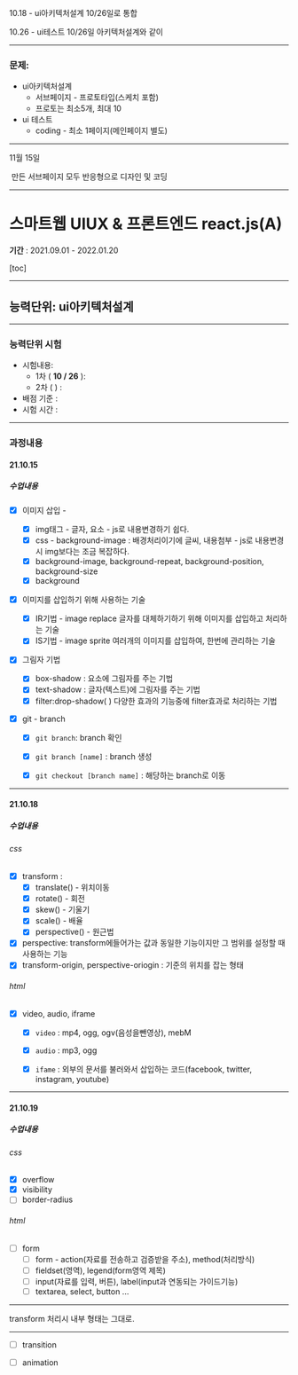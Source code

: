 10.18 - ui아키텍처설계 10/26일로 통합

10.26 - ui테스트  10/26일 아키텍처설계와 같이

---

### 문제: 

- ui아키텍처설계 
  - 서브페이지 - 프로토타입(스케치 포함)
  - 프로토는 최소5개, 최대 10
- ui 테스트
  - coding - 최소 1페이지(메인페이지 별도)

---

11월 15일 

​	만든 서브페이지 모두 반응형으로 디자인 및 코딩

---

# 스마트웹 UIUX & 프론트엔드 react.js(A)

**기간** : 2021.09.01 - 2022.01.20

[toc]

---

## 능력단위: ui아키텍처설계 

---

### 능력단위 시험

 - 시험내용:  
   - 1차 ( **10 / 26** ): 
   - 2차 ( ) : 
 - 배점 기준 : 
 - 시험 시간 :  

---

### 과정내용

#### 21.10.15

##### 수업내용

- [x] 이미지 삽입 - 
  - [x] img태그 - 글자, 요소 - js로 내용변경하기 쉽다.
  - [x] css - background-image : 배경처리이기에 글씨, 내용첨부 - js로 내용변경시 img보다는 조금 복잡하다.
  - [x] background-image, background-repeat, background-position, background-size
  - [x] background
  
- [x] 이미지를 삽입하기 위해 사용하는 기술
  - [x] IR기법 - image replace 글자를 대체하기하기 위해 이미지를 삽입하고 처리하는 기술
  - [x] IS기법 - image sprite 여러개의 이미지를 삽입하여, 한번에 관리하는 기술
  
- [x] 그림자 기법 
  - [x] box-shadow : 요소에 그림자를 주는 기법
  - [x] text-shadow : 글자(텍스트)에 그림자를 주는 기법
  - [x] filter:drop-shadow( ) 다양한 효과의 기능중에 filter효과로 처리하는 기법
  
- [x] git - branch

  - [x] `git branch`: branch 확인
  - [x] `git branch [name]` : branch 생성
  - [x] `git checkout [branch name]` : 해당하는 branch로 이동

  

---

#### 21.10.18

##### 수업내용

###### css

- [x] transform :
  - [x] translate() - 위치이동
  - [x] rotate() - 회전
  - [x] skew() - 기울기
  - [x] scale() - 배율
  - [x] perspective() - 원근법
- [x] perspective: transform에들어가는 값과 동일한 기능이지만 그 범위를 설정할 때 사용하는 기능
- [x] transform-origin, perspective-oriogin : 기준의 위치를 잡는 형태

###### html

- [x] video, audio, iframe
  - [x] `video` : mp4, ogg, ogv(음성을뺀영상), mebM
  - [x] `audio` : mp3, ogg
  - [x] `ifame` : 외부의 문서를 불러와서 삽입하는 코드(facebook, twitter, instagram, youtube)


---

#### 21.10.19

##### 수업내용

###### css

- [x] overflow
- [x] visibility
- [ ] border-radius

###### html

- [ ] form 
  - [ ] form - action(자료를 전송하고 검증받을 주소), method(처리방식)
  - [ ] fieldset(영역), legend(form영역 제목)
  - [ ] input(자료를 입력, 버튼), label(input과 연동되는 가이드기능)
  - [ ] textarea, select, button ...

---

transform 처리시 내부 형태는 그대로.

---

- [ ] transition
- [ ] animation

